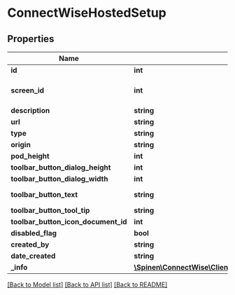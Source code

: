 # ConnectWiseHostedSetup

## Properties
Name | Type | Description | Notes
------------ | ------------- | ------------- | -------------
**id** | **int** |  | [optional] 
**screen_id** | **int** | Can be obtained via ConnectWiseHostedApiScreen report | 
**description** | **string** |  | 
**url** | **string** |  | 
**type** | **string** |  | 
**origin** | **string** |  | [optional] 
**pod_height** | **int** |  | [optional] 
**toolbar_button_dialog_height** | **int** |  | [optional] 
**toolbar_button_dialog_width** | **int** |  | [optional] 
**toolbar_button_text** | **string** | Only required for ToolbarButtons | [optional] 
**toolbar_button_tool_tip** | **string** |  | [optional] 
**toolbar_button_icon_document_id** | **int** |  | [optional] 
**disabled_flag** | **bool** |  | [optional] 
**created_by** | **string** |  | [optional] 
**date_created** | **string** |  | [optional] 
**_info** | [**\Spinen\ConnectWise\Clients\System\Spinen\ConnectWise\Clients\System\Model\Metadata**](Metadata.md) | Metadata of the entity | [optional] 

[[Back to Model list]](../README.md#documentation-for-models) [[Back to API list]](../README.md#documentation-for-api-endpoints) [[Back to README]](../README.md)


